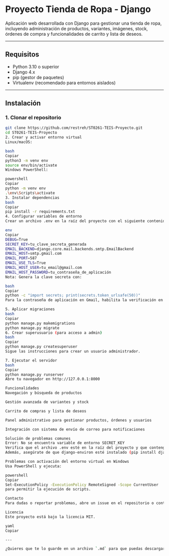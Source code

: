 # Proyecto Tienda de Ropa - Django

Aplicación web desarrollada con Django para gestionar una tienda de ropa, incluyendo administración de productos, variantes, imágenes, stock, órdenes de compra y funcionalidades de carrito y lista de deseos.

---

## Requisitos

- Python 3.10 o superior
- Django 4.x
- pip (gestor de paquetes)
- Virtualenv (recomendado para entornos aislados)

---

## Instalación

### 1. Clonar el repositorio

```bash
git clone https://github.com/restreh/ST0261-TEIS-Proyecto.git
cd ST0261-TEIS-Proyecto
2. Crear y activar entorno virtual
Linux/macOS:

bash
Copiar
python3 -m venv env
source env/bin/activate
Windows PowerShell:

powershell
Copiar
python -m venv env
.\env\Scripts\activate
3. Instalar dependencias
bash
Copiar
pip install -r requirements.txt
4. Configurar variables de entorno
Crear un archivo .env en la raíz del proyecto con el siguiente contenido:

env
Copiar
DEBUG=True
SECRET_KEY=tu_clave_secreta_generada
EMAIL_BACKEND=django.core.mail.backends.smtp.EmailBackend
EMAIL_HOST=smtp.gmail.com
EMAIL_PORT=587
EMAIL_USE_TLS=True
EMAIL_HOST_USER=tu_email@gmail.com
EMAIL_HOST_PASSWORD=tu_contraseña_de_aplicación
Nota: Genera la clave secreta con:

bash
Copiar
python -c "import secrets; print(secrets.token_urlsafe(50))"
Para la contraseña de aplicación en Gmail, habilita la verificación en dos pasos y crea una contraseña de aplicación en tu cuenta Google.

5. Aplicar migraciones
bash
Copiar
python manage.py makemigrations
python manage.py migrate
6. Crear superusuario (para acceso a admin)
bash
Copiar
python manage.py createsuperuser
Sigue las instrucciones para crear un usuario administrador.

7. Ejecutar el servidor
bash
Copiar
python manage.py runserver
Abre tu navegador en http://127.0.0.1:8000

Funcionalidades
Navegación y búsqueda de productos

Gestión avanzada de variantes y stock

Carrito de compras y lista de deseos

Panel administrativo para gestionar productos, órdenes y usuarios

Integración con sistema de envío de correo para notificaciones

Solución de problemas comunes
Error: No se encuentra variable de entorno SECRET_KEY
Verifica que el archivo .env esté en la raíz del proyecto y que contenga la variable SECRET_KEY.
Además, asegúrate de que django-environ esté instalado (pip install django-environ).

Problemas con activación del entorno virtual en Windows
Usa PowerShell y ejecuta:

powershell
Copiar
Set-ExecutionPolicy -ExecutionPolicy RemoteSigned -Scope CurrentUser
para permitir la ejecución de scripts.

Contacto
Para dudas o reportar problemas, abre un issue en el repositorio o contacta a [tu correo].

Licencia
Este proyecto está bajo la licencia MIT.

yaml
Copiar

---

¿Quieres que te lo guarde en un archivo `.md` para que puedas descargarlo?
